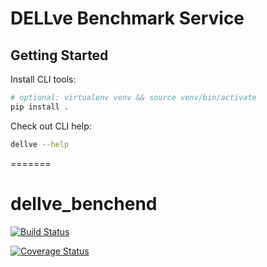 
DELLve Benchmark Service
========================

Getting Started
---------------

Install CLI tools:

```bash
# optional: virtualenv venv && source venv/bin/activate
pip install .
```

Check out CLI help:

```bash
dellve --help
```
=======
# dellve_benchend


[![Build Status](https://travis-ci.org/dellve/dellve_benchend.svg?branch=dev)](https://travis-ci.org/dellve/dellve_benchend)


[![Coverage Status](https://coveralls.io/repos/github/dellve/dellve_benchend/badge.svg?branch=master)](https://coveralls.io/github/dellve/dellve_benchend?branch=master)
